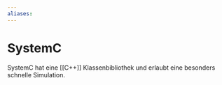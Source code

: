 ```yaml
---
aliases: 
---
```

# SystemC
SystemC hat eine [[C++]] Klassenbibliothek und erlaubt eine besonders schnelle Simulation.